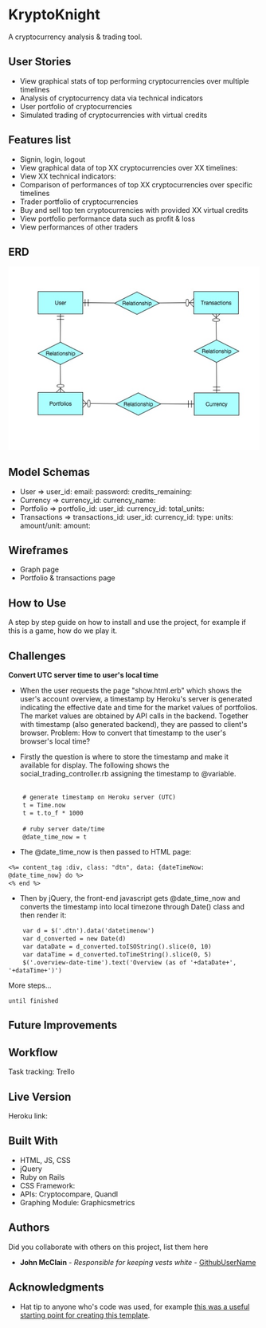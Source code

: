 # KryptoKnight

A cryptocurrency analysis & trading tool.

## User Stories

* View graphical stats of top performing cryptocurrencies over multiple timelines
* Analysis of cryptocurrency data via technical indicators
* User portfolio of cryptocurrencies
* Simulated trading of cryptocurrencies with virtual credits


## Features list
* Signin, login, logout
* View graphical data of top XX cryptocurrencies over XX timelines:
* View XX technical indicators:
* Comparison of performances of top XX cryptocurrencies over specific timelines
* Trader portfolio of cryptocurrencies
* Buy and sell top ten cryptocurrencies with provided XX virtual credits
* View portfolio performance data such as profit & loss
* View performances of other traders

## ERD
![ERD](ERD-3.jpg)

## Model Schemas
* User => user_id: email: password: credits_remaining:
* Currency => currency_id: currency_name:
* Portfolio => portfolio_id: user_id: currency_id: total_units:  
* Transactions => transactions_id: user_id: currency_id: type: units: amount/unit: amount:

## Wireframes
* Graph page
* Portfolio & transactions page

## How to Use

A step by step guide on how to install and use the project, for example if this is a game, how do we play it.


## Challenges

**Convert UTC server time to user's local time**

* When the user requests the page "show.html.erb" which shows the user's account overview, a timestamp by Heroku's server is generated indicating the effective date and time for the market values of portfolios. The market values are obtained by API calls in the backend. Together with timestamp (also generated backend), they are passed to client's browser. Problem: How to convert that timestamp to the user's browser's local time? 

* Firstly the question is where to store the timestamp and make it available for  display. The following shows the social_trading_controller.rb assigning the timestamp to @variable.

```

    # generate timestamp on Heroku server (UTC)
    t = Time.now
    t = t.to_f * 1000

    # ruby server date/time
    @date_time_now = t

```

* The @date_time_now is then passed to HTML page:
```
<%= content_tag :div, class: "dtn", data: {dateTimeNow: @date_time_now} do %>
<% end %>

```

* Then by jQuery, the front-end javascript gets @date_time_now and converts the timestamp into local timezone through Date() class and then render it:
```
    var d = $('.dtn').data('datetimenow') 
    var d_converted = new Date(d)
    var dataDate = d_converted.toISOString().slice(0, 10)
    var dataTime = d_converted.toTimeString().slice(0, 5)
    $('.overview-date-time').text('Overview (as of '+dataDate+', '+dataTime+')')
```




More steps...

```
until finished
```

## Future Improvements

## Workflow

Task tracking: Trello

## Live Version

Heroku link:





## Built With

* HTML, JS, CSS
* jQuery
* Ruby on Rails
* CSS Framework:
* APIs: Cryptocompare, Quandl
* Graphing Module: Graphicsmetrics



## Authors

Did you collaborate with others on this project, list them here

* **John McClain** - *Responsible for keeping vests white* - [GithubUserName](https://github.com/GithubUserName)

## Acknowledgments

* Hat tip to anyone who's code was used, for example [this was a useful starting point for creating this template](https://gist.github.com/PurpleBooth/109311bb0361f32d87a2).
